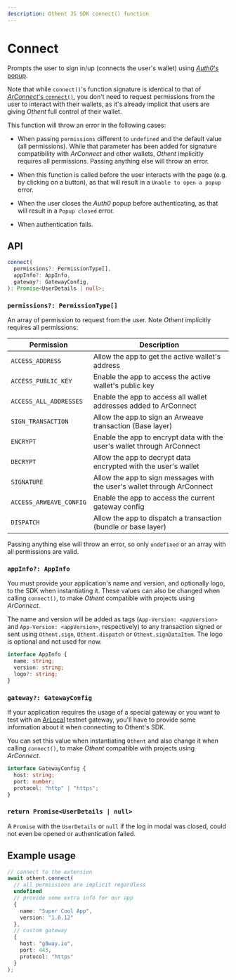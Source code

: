 ```yaml
---
description: Othent JS SDK connect() function
---
```


# Connect

Prompts the user to sign in/up (connects the user's wallet) using
[_Auth0_'s popup](https://auth0.com/docs/libraries/lock/lock-authentication-modes#popup-mode).

Note that while `connect()`'s function signature is identical to that of
[_ArConnect_'s `connect()`](https://docs.arconnect.io/api/connect), you don't need to request permissions from the user to
interact with their wallets, as it's already implicit that users are giving _Othent_ full control of their wallet.

This function will throw an error in the following cases:

- When passing `permissions` different to `undefined` and the default value  (all permissions). While that parameter has
  been added for signature compatibility with _ArConnect_ and other wallets, _Othent_ implicitly requires all
  permissions. Passing anything else will throw an error.

- When this function is called before the user interacts with the page (e.g. by clicking on a button), as that will
  result in a `Unable to open a popup` error.

- When the user closes the _Auth0_ popup before authenticating, as that will result in a `Popup closed` error.

- When authentication fails.

## API

```ts
connect(
  permissions?: PermissionType[],
  appInfo?: AppInfo,
  gateway?: GatewayConfig,
): Promise<UserDetails | null>;
```

### `permissions?: PermissionType[]`

An array of permission to request from the user. Note _Othent_ implicitly requires all permissions:

| Permission              | Description                                                             |
| ----------------------- | ----------------------------------------------------------------------- |
| `ACCESS_ADDRESS`        | Allow the app to get the active wallet's address                        |
| `ACCESS_PUBLIC_KEY`     | Enable the app to access the active wallet's public key                 |
| `ACCESS_ALL_ADDRESSES`  | Enable the app to access all wallet addresses added to ArConnect        |
| `SIGN_TRANSACTION`      | Allow the app to sign an Arweave transaction (Base layer)               |
| `ENCRYPT`               | Enable the app to encrypt data with the user's wallet through ArConnect |
| `DECRYPT`               | Allow the app to decrypt data encrypted with the user's wallet          |
| `SIGNATURE`             | Allow the app to sign messages with the user's wallet through ArConnect |
| `ACCESS_ARWEAVE_CONFIG` | Enable the app to access the current gateway config                     |
| `DISPATCH`              | Allow the app to dispatch a transaction (bundle or base layer)          |

Passing anything else will throw an error, so only `undefined` or an array with all permissions are valid.

### `appInfo?: AppInfo`

You must provide your application's name and version, and optionally logo, to the SDK when instantiating it. These
values can also be changed when calling `connect()`, to make _Othent_ compatible with projects using _ArConnect_.

The name and version will be added as tags (`App-Version: <appVersion>` and `App-Version: <appVersion>`, respectively)
to any transaction signed or sent using `Othent.sign`, `Othent.dispatch` or `Othent.signDataItem`. The logo is optional
and not used for now.

```ts
interface AppInfo {
  name: string;
  version: string;
  logo?: string;
}
```

### `gateway?: GatewayConfig`

If your application requires the usage of a special gateway or you want to test with an
[ArLocal](https://github.com/textury/arlocal) testnet gateway, you'll have to provide some information about it when
connecting to Othent's SDK.

You can set this value when instantiating `Othent` and also change it when calling `connect()`, to make _Othent_
compatible with projects using _ArConnect_.

```ts
interface GatewayConfig {
  host: string;
  port: number;
  protocol: "http" | "https";
}
```

### `return Promise<UserDetails | null>`

A `Promise` with the `UserDetails` or `null` if the log in modal was closed, could not even be opened or authentication failed.

## Example usage

```ts
// connect to the extension
await othent.connect(
  // all permissions are implicit regardless
  undefined
  // provide some extra info for our app
  {
    name: "Super Cool App",
    version: "1.0.12"
  },
  // custom gateway
  {
    host: "g8way.io",
    port: 443,
    protocol: "https"
  }
);
```
